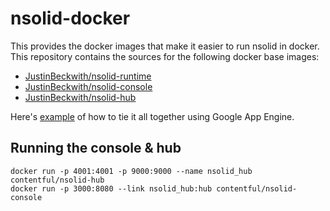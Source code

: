 # nsolid-docker

This provides the docker images that make it easier to run nsolid in docker. This repository contains the sources for the following docker base images:

- [JustinBeckwith/nsolid-runtime](https://hub.docker.com/r/justinbeckwith/nsolid-runtime/)
- [JustinBeckwith/nsolid-console](https://hub.docker.com/r/justinbeckwith/nsolid-console/)
- [JustinBeckwith/nsolid-hub](https://hub.docker.com/r/justinbeckwith/nsolid-hub/)

Here's [example](/example) of how to tie it all together using Google App Engine.


## Running the console & hub

```
docker run -p 4001:4001 -p 9000:9000 --name nsolid_hub contentful/nsolid-hub
docker run -p 3000:8080 --link nsolid_hub:hub contentful/nsolid-console
```
